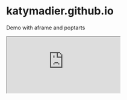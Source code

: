 # katymadier.github.io

Demo with aframe and poptarts
<iframe src="https://katymadier.github.io/poptart/"></iframe>
